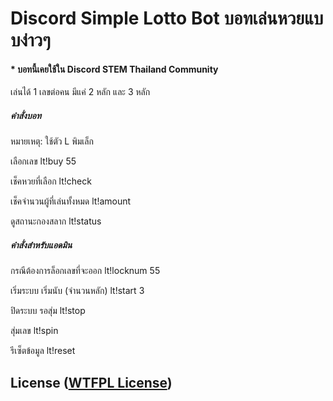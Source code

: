 # Discord Simple Lotto Bot บอทเล่นหวยแบบง่าวๆ

#### * บอทนี้เคยใช้ใน Discord STEM Thailand Community
เล่นได้ 1 เลขต่อคน มีแค่ 2 หลัก และ 3 หลัก

##### คำสั่งบอท
หมายเหตุ: ใช้ตัว L พิมเล็ก

เลือกเลข
lt!buy 55

เช็คหวยที่เลือก
lt!check

เช็คจำนวนผู้ที่เล่นทั้งหมด
lt!amount

ดูสถานะกองสลาก
lt!status

##### คำสั่งสำหรับแอดมิน

กรณีต้องการล็อกเลขที่จะออก
lt!locknum 55

เริ่มระบบ เริ่มนับ (จำนวนหลัก)
lt!start 3

ปิดระบบ รอสุ่ม
lt!stop

สุ่มเลข
lt!spin

รีเซ็ตข้อมูล
lt!reset

## License ([WTFPL License](https://en.wikipedia.org/wiki/WTFPL))
